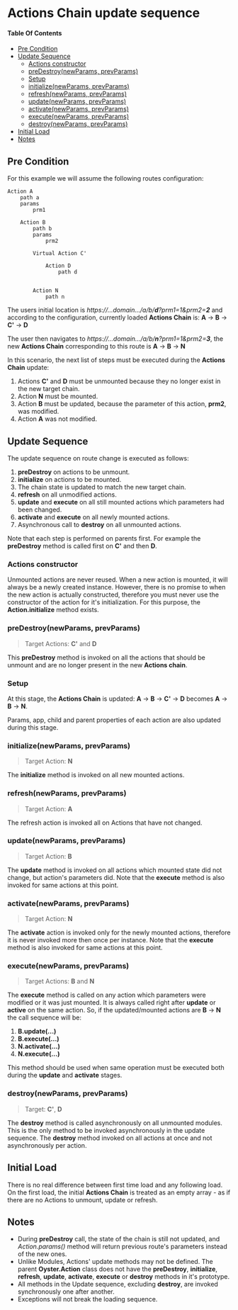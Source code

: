 # Actions Chain update sequence

#### Table Of Contents

  * [Pre Condition](#pre-condition)
  * [Update Sequence](#update-sequence)
    * [Actions constructor](#actions-constructor)
    * [preDestroy(newParams, prevParams)](#preDestroynewParams-prevParams)
    * [Setup](#Setup)
    * [initialize(newParams, prevParams)](#initializenewParams-prevParams)
    * [refresh(newParams, prevParams)](#refreshnewParams-prevParams)
    * [update(newParams, prevParams)](#updatenewParams-prevParams)
    * [activate(newParams, prevParams)](#activatenewParams-prevParams)
    * [execute(newParams, prevParams) ](#executenewParams-prevParams)
    * [destroy(newParams, prevParams)](#destroynewParams-prevParams)
  * [Initial Load](#initial-load)
  * [Notes](#notes)

## Pre Condition

For this example we will assume the following routes configuration:

```text
Action A 
	path a
	params
		prm1

	Action B
		path b
		params
			prm2
	
		Virtual Action C'
		
			Action D 
				path d
			
		
		Action N
			path n
```

The users initial location is *https://...domain.../a/b/__d__?prm1=1&prm2=__2__* and according to the configuration, 
currently loaded **Actions Chain** is: **A** -> **B** -> **C'** -> **D**

The user then navigates to *https://...domain.../a/b/__n__?prm1=1&prm2=__3__*, the new **Actions Chain** corresponding 
to this route is **A** -> **B** -> **N**

In this scenario, the next list of steps must be executed during the **Actions Chain** update:

1. Actions **C'** and **D** must be unmounted because they no longer exist in the new target chain.
2. Action **N** must be mounted.
3. Action **B** must be updated, because the parameter of this action, **prm2**, was modified.
4. Action **A** was not modified.

## Update Sequence

The update sequence on route change is executed as follows:

1. **preDestroy** on actions to be unmount.
2. **initialize** on actions to be mounted.
3. The chain state is updated to match the new target chain.
4. **refresh** on all unmodified actions.
5. **update** and **execute** on all still mounted actions which parameters had been changed.
6. **activate** and **execute** on all newly mounted actions.
7. Asynchronous call to **destroy** on all unmounted actions.

Note that each step is performed on parents first. For example the **preDestroy** method is called
first on **C'** and then **D**.

### Actions constructor

Unmounted actions are never reused. When a new action is mounted, it will always be a newly created instance.
However, there is no promise to when the new action is actually constructed, therefore
you must never use the constructor of the action for it's initialization. For this purpose, 
the **Action.initialize** method exists.

### preDestroy(newParams, prevParams)

> Target Actions: **C'** and **D**

This **preDestroy** method is invoked on all the actions that should be unmount and are no longer present in 
the new **Actions chain**.

### Setup

At this stage, the **Actions Chain** is updated:  **A** -> **B** -> **C'** -> **D** becomes **A** -> **B** -> **N**.

Params, app, child and parent properties of each action are also updated during this stage. 

### initialize(newParams, prevParams)

> Target Action: **N**

The **initialize** method is invoked on all new mounted actions.
  
### refresh(newParams, prevParams)

> Target Action: **A**

The refresh action is invoked all on Actions that have not changed.
 
### update(newParams, prevParams)

> Target Action: **B**

The **update** method is invoked on all actions which mounted state did not change, but action's parameters did.
Note that the **execute** method is also invoked for same actions at this point.

### activate(newParams, prevParams)

> Target Action: **N**

The **activate** action is invoked only for the newly mounted actions, therefore it is never invoked more then once 
per instance. Note that the **execute** method is also invoked for same actions at this point.

### execute(newParams, prevParams) 

> Target Actions: **B** and **N**	

The **execute** method is called on any action which parameters were modified or it was just mounted. It is always 
called right after **update** or **active** on the same action.
So, if the updated/mounted actions are **B** -> **N** the call sequence will be:

1. **B.update(...)**
2. **B.execute(...)**
3. **N.activate(...)**
4. **N.execute(...)**

This method should be used when same operation must be executed both during the **update** and **activate** stages.

### destroy(newParams, prevParams)

> Target: **C'**, **D**

The **destroy** method is called asynchronously on all unmounted modules. This is the only method to be invoked 
asynchronously in the update sequence. 
The **destroy** method invoked on all actions at once and not asynchronously per action.


## Initial Load

There is no real difference between first time load and any following load. On the first load, the initial **Actions Chain** 
is treated as an empty array - as if there are no Actions to unmount, update or refresh. 

## Notes

- During **preDestroy** call, the state of the chain is still not updated, and *Action.params()* method will return
previous route's parameters instead of the new ones.
- Unlike Modules, Actions' update methods may not be defined. The parent **Oyster.Action** class does not have 
the **preDestroy**, **initialize**, **refresh**, **update**, **activate**, **execute** or **destroy** methods in
it's prototype.
- All methods in the Update sequence, excluding **destroy**, are invoked synchronously one after another.
- Exceptions will not break the loading sequence.